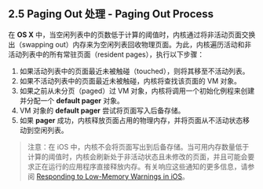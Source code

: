 ## 2.5 Paging Out 处理 - Paging Out Process
在 **OS X** 中，当空闲列表中的页数低于计算的阈值时，内核通过将非活动页面交换出（swapping out）内存来为空闲列表回收物理页面。为此，内核遍历活动和非活动列表中的所有常驻页面（resident pages），执行以下步骤：

1. 如果活动列表中的页面最近未被触碰（touched），则将其移至不活动列表。
2. 如果不活动列表中的页面最近未被触碰，内核将查找该页面的 VM 对象。
3. 如果之前从未分页（paged）过 VM 对象，内核将调用一个初始化例程来创建并分配一个 **default pager** 对象。
4. VM 对象的 **default pager** 尝试将页面写入后备存储。
5. 如果 **pager** 成功，内核释放页面占用的物理内存，并将页面从不活动状态移动到空闲列表。

> 注意：在 iOS 中，内核不会将页面写出到后备存储。当可用内存数量低于计算的阈值时，内核会刷新处于非活动状态且未修改的页面，并且可能会要求正在运行的应用程序直接释放内存。有关响应这些通知的更多信息，请参阅 [Responding to Low-Memory Warnings in iOS](https://developer.apple.com/library/content/documentation/Performance/Conceptual/ManagingMemory/Articles/MemoryAlloc.html#//apple_ref/doc/uid/20001881-SW1)。

